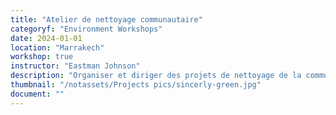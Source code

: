 ```yaml
---
title: "Atelier de nettoyage communautaire"
categoryf: "Environment Workshops"
date: 2024-01-01
location: "Marrakech"
workshop: true
instructor: "Eastman Johnson"
description: "Organiser et diriger des projets de nettoyage de la communauté."
thumbnail: "/notassets/Projects pics/sincerly-green.jpg"
document: ""
---
```

